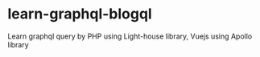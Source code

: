 # learn-graphql-blogql
Learn graphql query by PHP using Light-house library, Vuejs using Apollo library
